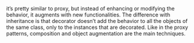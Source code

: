 it’s pretty similar to proxy, but instead of enhancing or modifying the behavior, it augments with new functionalities. The difference with inheritance is that decorator doesn’t add the behavior to all the objects of the same class, only to the instances that are decorated. Like in the proxy patterns, composition and object augmentation are the main techniques.
